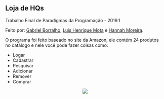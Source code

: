 ## Loja de HQs

Trabalho Final de Paradigmas da Programação - 2019.1

Feito por: [Gabriel Borralho](https://github.com/gabrielrhcp), [Luis Henrique Mota](https://github.com/Luisnofb) e [Hannah Moreira](https://github.com/hannah-costa).

O programa foi feito baseado no site da Amazon, ele contém 24 produtos no catálogo e nele você pode fazer coisas como:

- Logar
- Cadastrar
- Pesquisar
- Adicionar
- Remover
- Comprar

<p align="center"><img src="https://github.com/gabrielrhcp/Loja/blob/master/src/menu.png"/></p>
